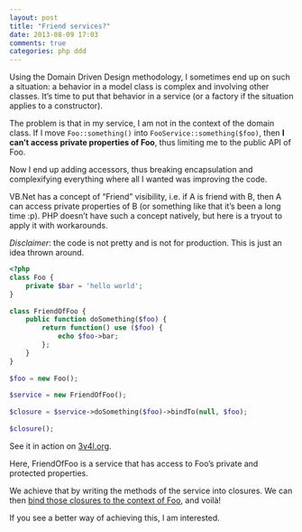```yaml
---
layout: post
title: "Friend services?"
date: 2013-08-09 17:03
comments: true
categories: php ddd
---
```


Using the Domain Driven Design methodology, I sometimes end up on such a situation: a behavior in a model class is complex and involving other classes. It’s time to put that behavior in a service (or a factory if the situation applies to a constructor).

The problem is that in my service, I am not in the context of the domain class. If I move `Foo::something()` into `FooService::something($foo)`, then **I can’t access private properties of Foo**, thus limiting me to the public API of Foo.

Now I end up adding accessors, thus breaking encapsulation and complexifying everything where all I wanted was improving the code.

VB.Net has a concept of “Friend” visibility, i.e. if A is friend with B, then A can access private properties of B (or something like that it’s been a long time :p). PHP doesn’t have such a concept natively, but here is a tryout to apply it with workarounds.

<!-- more -->

*Disclaimer*: the code is not pretty and is not for production. This is just an idea thrown around.

```php
<?php
class Foo {
    private $bar = 'hello world';
}
 
class FriendOfFoo {
    public function doSomething($foo) {
        return function() use ($foo) {
            echo $foo->bar;
        };
    }
}
 
$foo = new Foo();
 
$service = new FriendOfFoo();
 
$closure = $service->doSomething($foo)->bindTo(null, $foo);
 
$closure();
```

See it in action on [3v4l.org](http://3v4l.org/e9RNO).

Here, FriendOfFoo is a service that has access to Foo’s private and protected properties.

We achieve that by writing the methods of the service into closures. We can then [bind those closures to the context of Foo](http://php.net/manual/en/closure.bindto.php), and voilà!

If you see a better way of achieving this, I am interested.
